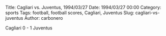 Title: Cagliari vs. Juventus, 1994/03/27
Date: 1994/03/27 00:00
Category: sports
Tags: football, football scores, Cagliari, Juventus
Slug: cagliari-vs-juventus
Author: carbonero


Cagliari 0 - 1 Juventus
